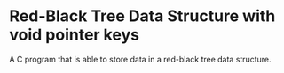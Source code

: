 # Red-Black Tree Data Structure with void pointer keys
A C program that is able to store data in a red-black tree data structure.
